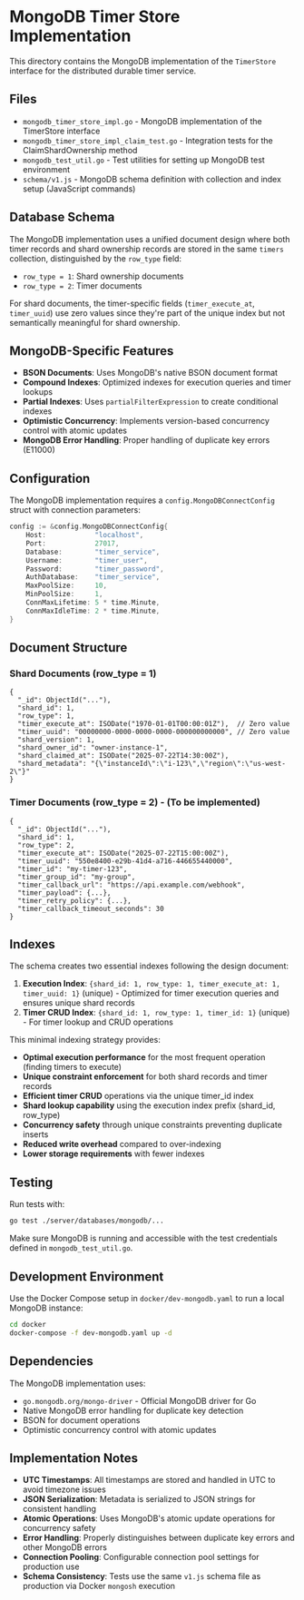# MongoDB Timer Store Implementation

This directory contains the MongoDB implementation of the `TimerStore` interface for the distributed durable timer service.

## Files

- `mongodb_timer_store_impl.go` - MongoDB implementation of the TimerStore interface
- `mongodb_timer_store_impl_claim_test.go` - Integration tests for the ClaimShardOwnership method
- `mongodb_test_util.go` - Test utilities for setting up MongoDB test environment
- `schema/v1.js` - MongoDB schema definition with collection and index setup (JavaScript commands)

## Database Schema

The MongoDB implementation uses a unified document design where both timer records and shard ownership records are stored in the same `timers` collection, distinguished by the `row_type` field:

- `row_type = 1`: Shard ownership documents
- `row_type = 2`: Timer documents

For shard documents, the timer-specific fields (`timer_execute_at`, `timer_uuid`) use zero values since they're part of the unique index but not semantically meaningful for shard ownership.

## MongoDB-Specific Features

- **BSON Documents**: Uses MongoDB's native BSON document format
- **Compound Indexes**: Optimized indexes for execution queries and timer lookups
- **Partial Indexes**: Uses `partialFilterExpression` to create conditional indexes
- **Optimistic Concurrency**: Implements version-based concurrency control with atomic updates
- **MongoDB Error Handling**: Proper handling of duplicate key errors (E11000)

## Configuration

The MongoDB implementation requires a `config.MongoDBConnectConfig` struct with connection parameters:

```go
config := &config.MongoDBConnectConfig{
    Host:            "localhost",
    Port:            27017,
    Database:        "timer_service",
    Username:        "timer_user",
    Password:        "timer_password",
    AuthDatabase:    "timer_service",
    MaxPoolSize:     10,
    MinPoolSize:     1,
    ConnMaxLifetime: 5 * time.Minute,
    ConnMaxIdleTime: 2 * time.Minute,
}
```

## Document Structure

### Shard Documents (row_type = 1)
```bson
{
  "_id": ObjectId("..."),
  "shard_id": 1,
  "row_type": 1,
  "timer_execute_at": ISODate("1970-01-01T00:00:01Z"),  // Zero value
  "timer_uuid": "00000000-0000-0000-0000-000000000000", // Zero value
  "shard_version": 1,
  "shard_owner_id": "owner-instance-1",
  "shard_claimed_at": ISODate("2025-07-22T14:30:00Z"),
  "shard_metadata": "{\"instanceId\":\"i-123\",\"region\":\"us-west-2\"}"
}
```

### Timer Documents (row_type = 2) - (To be implemented)
```bson
{
  "_id": ObjectId("..."),
  "shard_id": 1,
  "row_type": 2,
  "timer_execute_at": ISODate("2025-07-22T15:00:00Z"),
  "timer_uuid": "550e8400-e29b-41d4-a716-446655440000",
  "timer_id": "my-timer-123",
  "timer_group_id": "my-group",
  "timer_callback_url": "https://api.example.com/webhook",
  "timer_payload": {...},
  "timer_retry_policy": {...},
  "timer_callback_timeout_seconds": 30
}
```

## Indexes

The schema creates two essential indexes following the design document:

1. **Execution Index**: `{shard_id: 1, row_type: 1, timer_execute_at: 1, timer_uuid: 1}` (unique) - Optimized for timer execution queries and ensures unique shard records
2. **Timer CRUD Index**: `{shard_id: 1, row_type: 1, timer_id: 1}` (unique) - For timer lookup and CRUD operations

This minimal indexing strategy provides:
- **Optimal execution performance** for the most frequent operation (finding timers to execute)
- **Unique constraint enforcement** for both shard records and timer records
- **Efficient timer CRUD** operations via the unique timer_id index  
- **Shard lookup capability** using the execution index prefix (shard_id, row_type)
- **Concurrency safety** through unique constraints preventing duplicate inserts
- **Reduced write overhead** compared to over-indexing
- **Lower storage requirements** with fewer indexes

## Testing

Run tests with:
```bash
go test ./server/databases/mongodb/...
```

Make sure MongoDB is running and accessible with the test credentials defined in `mongodb_test_util.go`.

## Development Environment

Use the Docker Compose setup in `docker/dev-mongodb.yaml` to run a local MongoDB instance:

```bash
cd docker
docker-compose -f dev-mongodb.yaml up -d
```

## Dependencies

The MongoDB implementation uses:
- `go.mongodb.org/mongo-driver` - Official MongoDB driver for Go
- Native MongoDB error handling for duplicate key detection
- BSON for document operations
- Optimistic concurrency control with atomic updates

## Implementation Notes

- **UTC Timestamps**: All timestamps are stored and handled in UTC to avoid timezone issues
- **JSON Serialization**: Metadata is serialized to JSON strings for consistent handling
- **Atomic Operations**: Uses MongoDB's atomic update operations for concurrency safety
- **Error Handling**: Properly distinguishes between duplicate key errors and other MongoDB errors
- **Connection Pooling**: Configurable connection pool settings for production use
- **Schema Consistency**: Tests use the same `v1.js` schema file as production via Docker `mongosh` execution 